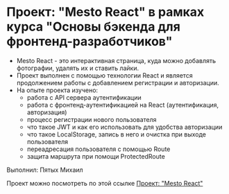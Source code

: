 # Проект: "Mesto React" в рамках курса "Основы бэкенда для фронтенд-разработчиков"

- Mesto React - это интерактивная страница, куда можно добавлять фотографии,
  удалять их и ставить лайки.
- Проект выполнен с помощью технологии React и является продолжением работы с добавлением регистрации и авторизации.
- На опыте проекта изучено:
  - работа с API сервера аутентификации
  - работа с фронтенд-аутентификацией на React (аутентификация, авторизация)
  - процесс регистрации нового пользователя
  - что такое JWT и как его использовать для удобства авторизации
  - что такое LocalStorage, запись в него и очистка при выходе пользователя
  - переадресация пользователя с помощью Route
  - защита маршрута при помощи ProtectedRoute

Выполнил: Пятых Михаил

Проект можно посмотреть по этой ссылке
[Проект: "Mesto React"](https://mikhailpyatykh.github.io/react-mesto-auth)
